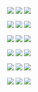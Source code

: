 ![](percentage_plots/4_cut_sample.png)
![](percentage_plots/4_cut_class.png)
![](percentage_plots/4_cut_trainset.png)

![](percentage_plots/5_cut_sample_.png)
![](percentage_plots/5_cut_class_.png)
![](percentage_plots/5_cut_trainset_.png)

![](percentage_plots/6_cut_sample_.png)
![](percentage_plots/6_cut_class_.png)
![](percentage_plots/6_cut_trainset_.png)

![](percentage_plots/7_cut_sample_.png)
![](percentage_plots/7_cut_class_.png)
![](percentage_plots/7_cut_trainset_.png)

![](percentage_plots/8_cut_sample_.png)
![](percentage_plots/8_cut_class_.png)
![](percentage_plots/8_cut_trainset_.png)

![](percentage_plots/9_cut_sample_.png)
![](percentage_plots/9_cut_class_.png)
![](percentage_plots/9_cut_trainset_.png)

